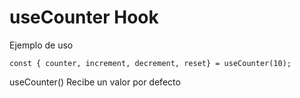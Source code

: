 # useCounter Hook
Ejemplo de uso

```
const { counter, increment, decrement, reset} = useCounter(10);
```

useCounter() Recibe un valor por defecto